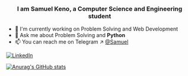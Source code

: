 <h3 align="center">I am Samuel Keno, a Computer Science and Engineering student</h3>

<!--
**Samuel-K95/Samuel-K95** is a ✨ _special_ ✨ repository because its `README.md` (this file) appears on your GitHub profile.

Here are some ideas to get you started:

-->
- 🔭 I'm currently working on Problem Solving and Web Development
- 💬 Ask me about Problem Solving and **Python**
- 📫 You can reach me on Telegram ↗ [@Samuel](https://t.me/sami_g95)

[![LinkedIn](https://img.shields.io/badge/LinkedIn-blue?style=for-the-badge&logo=LinkedIn&logoColor=white)](https://www.linkedin.com/in/samuel-keno-4a7262264/)

[![Anurag's GitHub stats](https://github-readme-stats.vercel.app/api?username=Samuel-K95&theme=vue-dark)](https://github.com/Samuel-K95/github-readme-stats)
